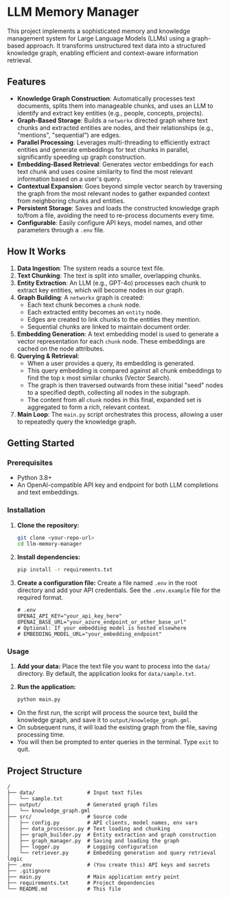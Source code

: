 # LLM Memory Manager

This project implements a sophisticated memory and knowledge management system for Large Language Models (LLMs) using a graph-based approach. It transforms unstructured text data into a structured knowledge graph, enabling efficient and context-aware information retrieval.

## Features

- **Knowledge Graph Construction**: Automatically processes text documents, splits them into manageable chunks, and uses an LLM to identify and extract key entities (e.g., people, concepts, projects).
- **Graph-Based Storage**: Builds a `networkx` directed graph where text chunks and extracted entities are nodes, and their relationships (e.g., "mentions", "sequential") are edges.
- **Parallel Processing**: Leverages multi-threading to efficiently extract entities and generate embeddings for text chunks in parallel, significantly speeding up graph construction.
- **Embedding-Based Retrieval**: Generates vector embeddings for each text chunk and uses cosine similarity to find the most relevant information based on a user's query.
- **Contextual Expansion**: Goes beyond simple vector search by traversing the graph from the most relevant nodes to gather expanded context from neighboring chunks and entities.
- **Persistent Storage**: Saves and loads the constructed knowledge graph to/from a file, avoiding the need to re-process documents every time.
- **Configurable**: Easily configure API keys, model names, and other parameters through a `.env` file.

## How It Works

1.  **Data Ingestion**: The system reads a source text file.
2.  **Text Chunking**: The text is split into smaller, overlapping chunks.
3.  **Entity Extraction**: An LLM (e.g., GPT-4o) processes each chunk to extract key entities, which will become nodes in our graph.
4.  **Graph Building**: A `networkx` graph is created:
    -   Each text chunk becomes a `chunk` node.
    -   Each extracted entity becomes an `entity` node.
    -   Edges are created to link chunks to the entities they mention.
    -   Sequential chunks are linked to maintain document order.
5.  **Embedding Generation**: A text embedding model is used to generate a vector representation for each `chunk` node. These embeddings are cached on the node attributes.
6.  **Querying & Retrieval**:
    -   When a user provides a query, its embedding is generated.
    -   This query embedding is compared against all chunk embeddings to find the top `k` most similar chunks (Vector Search).
    -   The graph is then traversed outwards from these initial "seed" nodes to a specified depth, collecting all nodes in the subgraph.
    -   The content from all `chunk` nodes in this final, expanded set is aggregated to form a rich, relevant context.
7.  **Main Loop**: The `main.py` script orchestrates this process, allowing a user to repeatedly query the knowledge graph.

## Getting Started

### Prerequisites

-   Python 3.8+
-   An OpenAI-compatible API key and endpoint for both LLM completions and text embeddings.

### Installation

1.  **Clone the repository:**
    ```bash
    git clone <your-repo-url>
    cd llm-memory-manager
    ```

2.  **Install dependencies:**
    ```bash
    pip install -r requirements.txt
    ```

3.  **Create a configuration file:**
    Create a file named `.env` in the root directory and add your API credentials. See the `.env.example` file for the required format.
    ```dotenv
    # .env
    OPENAI_API_KEY="your_api_key_here"
    OPENAI_BASE_URL="your_azure_endpoint_or_other_base_url"
    # Optional: If your embedding model is hosted elsewhere
    # EMBEDDING_MODEL_URL="your_embedding_endpoint"
    ```

### Usage

1.  **Add your data:**
    Place the text file you want to process into the `data/` directory. By default, the application looks for `data/sample.txt`.

2.  **Run the application:**
    ```bash
    python main.py
    ```

-   On the first run, the script will process the source text, build the knowledge graph, and save it to `output/knowledge_graph.gml`.
-   On subsequent runs, it will load the existing graph from the file, saving processing time.
-   You will then be prompted to enter queries in the terminal. Type `exit` to quit.

## Project Structure

```
/
├── data/                 # Input text files
│   └── sample.txt
├── output/               # Generated graph files
│   └── knowledge_graph.gml
├── src/                  # Source code
│   ├── config.py         # API clients, model names, env vars
│   ├── data_processor.py # Text loading and chunking
│   ├── graph_builder.py  # Entity extraction and graph construction
│   ├── graph_manager.py  # Saving and loading the graph
│   ├── logger.py         # Logging configuration
│   └── retriever.py      # Embedding generation and query retrieval logic
├── .env                  # (You create this) API keys and secrets
├── .gitignore
├── main.py               # Main application entry point
├── requirements.txt      # Project dependencies
└── README.md             # This file
```
